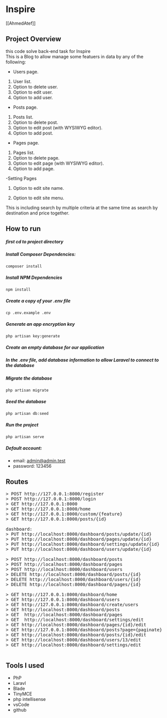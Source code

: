 # Inspire

[[AhmedAtef]]

## Project Overview

  this code  solve back-end task for Inspire  
  This is a Blog to allow manage some featuers  in data by any of the following:

  +  Users page.
1. User list.
2. Option to delete user.
3. Option to edit user.
4. Option to add user.
  + Posts page.
1. Posts list.
2. Option to delete post.
3. Option to edit post (with WYSIWYG editor).
4. Option to add post.
  + Pages page.
1. Pages list.
2. Option to delete page.
3. Option to edit page (with WYSIWYG editor).
4. Option to add page.

  

 -Setting Pages
   1. Option to edit site name.

2. Option to edit site menu.

  This is including search by multiple criteria at the same time as search by destination and price together.

## How to run 

##### first cd to project directory

##### Install Composer Dependencies:

``` 
composer install
```

##### Install NPM Dependencies

``` 
npm install
```

##### Create a copy of your .env file

``` 
cp .env.example .env
```

##### Generate an app encryption key

``` 
php artisan key:generate
```

##### Create an empty database for our application

##### In the .env file, add database information to allow Laravel to connect to the database

##### Migrate the database

``` 
php artisan migrate
```

##### Seed the database

``` 
php artisan db:seed
```

##### Run the project

``` 
php artisan serve
```

##### Default account:

* email: admin@admin.test
* password: 123456

 

## Routes

<pre>
&gt; POST http://127.0.0.1:8000/register
&gt; POST http://127.0.0.1:8000/login
&gt; GET http://127.0.0.1:8000
&gt; GET http://127.0.0.1:8000/home
&gt; GET http://127.0.0.1:8000/custom/{feature}
&gt; GET http://127.0.0.1:8000/posts/{id}

dashboard:
&gt; PUT http://localhost:8000/dashboard/posts/update/{id}
&gt; PUT http://localhost:8000/dashboard/pages/update/{id}
&gt; PUT http://localhost:8000/dashboard/settings/update/{id}
&gt; PUT http://localhost:8000/dashboard/users/update/{id}

&gt; POST http://localhost:8000/dashboard/posts
&gt; POST http://localhost:8000/dashboard/pages
&gt; POST http://localhost:8000/dashboard/users
&gt; DELETE http://localhost:8000/dashboard/posts/{id}
&gt; DELETE http://localhost:8000/dashboard/users/{id}
&gt; DELETE http://localhost:8000/dashboard/pages/{id}

&gt; GET http://127.0.0.1:8000/dashboard/home
&gt; GET http://127.0.0.1:8000/dashboard/users
&gt; GET http://127.0.0.1:8000/dashboard/create/users
&gt; GET http://localhost:8000/dashboard/posts
&gt; GET  http://localhost:8000/dashboard/pages
&gt; GET  http://localhost:8000/dashboard/settings/edit
&gt; GET http://localhost:8000/dashboard/pages/{id}/edit
&gt; GET http://127.0.0.1:8000/dashboard/posts?page={paginate}
&gt; GET http://localhost:8000/dashboard/posts/{id}/edit
&gt; GET http://localhost:8000/dashboard/users/13/edit
&gt; GET http://localhost:8000/dashboard/settings/edit

</pre>

## Tools I used

* PhP 
* Laravl
* Blade
* TinyMCE
* php intellisense
* vsCode
* github
